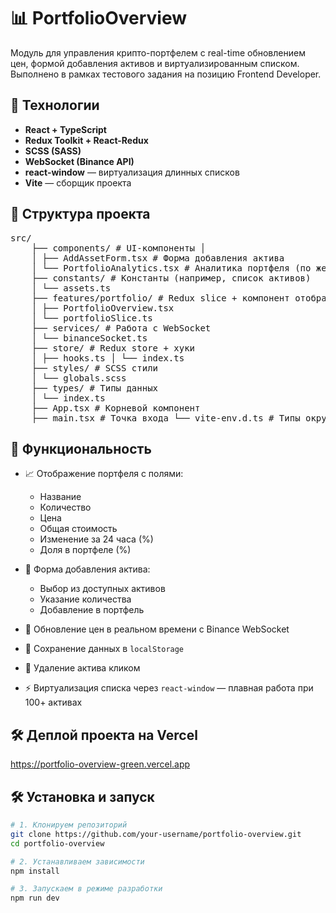 # 📊 PortfolioOverview

Модуль для управления крипто-портфелем с real-time обновлением цен, формой добавления активов и виртуализированным списком. Выполнено в рамках тестового задания на позицию Frontend Developer.

## 🔧 Технологии

- **React + TypeScript**
- **Redux Toolkit + React-Redux**
- **SCSS (SASS)**
- **WebSocket (Binance API)**
- **react-window** — виртуализация длинных списков
- **Vite** — сборщик проекта

## 📁 Структура проекта

<pre>src/
    ├── components/ # UI-компоненты │ 
    │ ├── AddAssetForm.tsx # Форма добавления актива 
    │ └── PortfolioAnalytics.tsx # Аналитика портфеля (по желанию) 
    ├── constants/ # Константы (например, список активов) 
    │ └── assets.ts 
    ├── features/portfolio/ # Redux slice + компонент отображения портфеля 
    │ ├── PortfolioOverview.tsx 
    │ └── portfolioSlice.ts 
    ├── services/ # Работа с WebSocket 
    │ └── binanceSocket.ts 
    ├── store/ # Redux store + хуки 
    │ ├── hooks.ts │ └── index.ts 
    ├── styles/ # SCSS стили 
    │ └── globals.scss 
    ├── types/ # Типы данных 
    │ └── index.ts 
    ├── App.tsx # Корневой компонент 
    ├── main.tsx # Точка входа └── vite-env.d.ts # Типы окружения Vite
</pre>
    
## 🧩 Функциональность

- 📈 Отображение портфеля с полями:
  - Название
  - Количество
  - Цена
  - Общая стоимость
  - Изменение за 24 часа (%)
  - Доля в портфеле (%)

- 🧮 Форма добавления актива:
  - Выбор из доступных активов
  - Указание количества
  - Добавление в портфель

- 🔄 Обновление цен в реальном времени с Binance WebSocket

- 💾 Сохранение данных в `localStorage`

- 🧹 Удаление актива кликом

- ⚡️ Виртуализация списка через `react-window` — плавная работа при 100+ активах


## 🛠️ Деплой проекта на Vercel
https://portfolio-overview-green.vercel.app

## 🛠️ Установка и запуск

```bash
# 1. Клонируем репозиторий
git clone https://github.com/your-username/portfolio-overview.git
cd portfolio-overview

# 2. Устанавливаем зависимости
npm install

# 3. Запускаем в режиме разработки
npm run dev